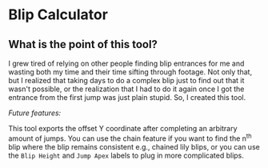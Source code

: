 # Blip Calculator

## What is the point of this tool?
I grew tired of relying on other people finding blip entrances for me and wasting both my time and their time sifting 
through footage. Not only that, but I realized that taking days to do a complex blip just to find out that it wasn't 
possible, or the realization that I had to do it again once I got the entrance from the first jump was just plain stupid.
So, I created this tool.

*Future features:*

This tool exports the offset Y coordinate after completing an arbitrary amount of jumps. You can use the chain feature
if you want to find the n<sup>th</sup> blip where the blip remains consistent e.g., chained lily blips, or you can use
the `Blip Height` and `Jump Apex` labels to plug in more complicated blips.
